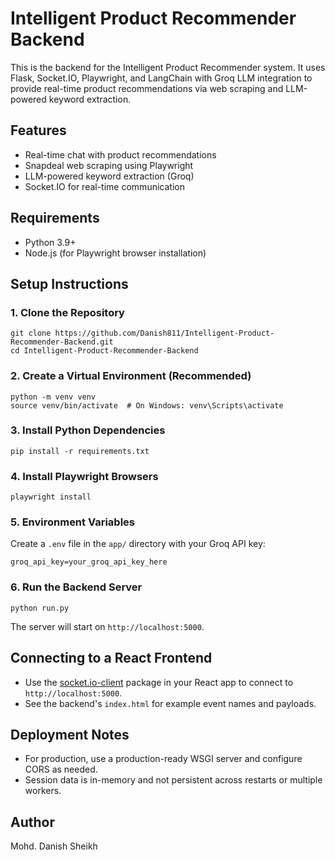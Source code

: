 # Intelligent Product Recommender Backend

This is the backend for the Intelligent Product Recommender system. It uses Flask, Socket.IO, Playwright, and LangChain with Groq LLM integration to provide real-time product recommendations via web scraping and LLM-powered keyword extraction.

## Features
- Real-time chat with product recommendations
- Snapdeal web scraping using Playwright
- LLM-powered keyword extraction (Groq)
- Socket.IO for real-time communication

## Requirements
- Python 3.9+
- Node.js (for Playwright browser installation)

## Setup Instructions

### 1. Clone the Repository
```
git clone https://github.com/Danish811/Intelligent-Product-Recommender-Backend.git
cd Intelligent-Product-Recommender-Backend
```

### 2. Create a Virtual Environment (Recommended)
```
python -m venv venv
source venv/bin/activate  # On Windows: venv\Scripts\activate
```

### 3. Install Python Dependencies
```
pip install -r requirements.txt
```

### 4. Install Playwright Browsers
```
playwright install
```

### 5. Environment Variables
Create a `.env` file in the `app/` directory with your Groq API key:
```
groq_api_key=your_groq_api_key_here
```

### 6. Run the Backend Server
```
python run.py
```
The server will start on `http://localhost:5000`.

## Connecting to a React Frontend
- Use the [socket.io-client](https://socket.io/docs/v4/client-api/) package in your React app to connect to `http://localhost:5000`.
- See the backend's `index.html` for example event names and payloads.

## Deployment Notes
- For production, use a production-ready WSGI server and configure CORS as needed.
- Session data is in-memory and not persistent across restarts or multiple workers.

## Author
Mohd. Danish Sheikh

